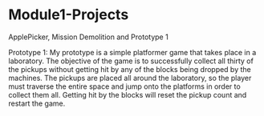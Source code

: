 # Module1-Projects
 ApplePicker, Mission Demolition and Prototype 1

 Prototype 1:
 My prototype is a simple platformer game that takes place in a laboratory. The objective of the game is to successfully collect all thirty of the pickups without getting hit by any of the blocks being dropped by the machines. The pickups are placed all around the laboratory, so the player must traverse the entire space and jump onto the platforms in order to collect them all. Getting hit by the blocks will reset the pickup count and restart the game.